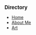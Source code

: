 <!-- docs/_sidebar.md -->

<big><strong>Directory</strong></big>

  * [Home](/)
  * [About Me](aboutMe.md)
  * [Art](art.md)